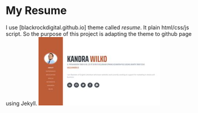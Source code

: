 # My Resume
I use [blackrockdigital.github.io] theme called *resume*. It plain html/css/js script. So the purpose of this project is adapting the theme to github page using Jekyll.
![Image Resume Jekyll Screen Shot](resume-ss.jpg)
